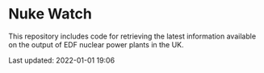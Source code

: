 # Nuke Watch

This repository includes code for retrieving the latest information available on the output of EDF nuclear power plants in the UK.

Last updated: 2022-01-01 19:06